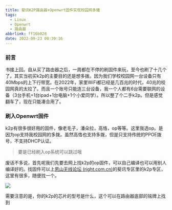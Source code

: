 ```yaml
---
title: 斐讯K2P路由器+Openwrt固件实现校园网多播
tags:
  - Linux
  - Openwrt
  - 路由器
abbrlink: ff16b028
date: 2022-09-23 00:39:16
---
```






### 前言

书接上回。自从买了路由器之后，一周都在不停的刷固件来玩，至今也刷了十几个了。其实当初买k2p的主要目的还是想多拨。因为我们学校校园网一台设备只有40Mbps的上下行带宽。在2022年，家里WiFi都已经是几百兆的时代，40兆的校园网真的太拉了。而且一个账号只能连三台设备，我一个人都有6台需要联网的设备（3台手机+1台ipad+1台电脑+1个小爱同学）。所以整了个二手k2p。但是感觉翻车了，现在只能凑合用了。



### 刷入Openwrt固件

k2p有很多很好用的固件，像老毛子，潘朵拉，高恪，op等等。这里我选op。是因为op支持我校园网的多拨。虽然高恪也支持多拨，但是只支持传统的PPOE拨号，不支持DHCP认证。

> 要是已经刷入op系统可以跳过哦

废话不多说，首先呢我们先要去网上找k2p的op固件，可以自己编译也可以用别人编译好的。找固件可以上[恩山无线论坛 (right.com.cn)](https://www.right.com.cn/FORUM/forum.php)的斐讯专区里的k2p专区，这里有很多，随便找一个。

![](http://cdn.lmark.cc/img/image-20220923005442924.png)

需要注意的是，你的k2p的芯片的型号是什么，这个可以在路由器底部的铭牌上找到
